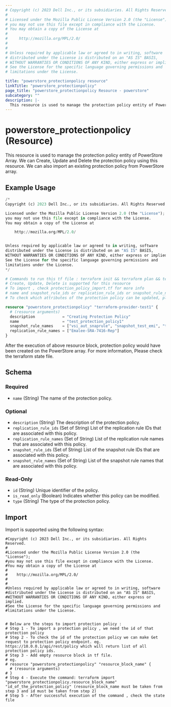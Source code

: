 ```yaml
---
# Copyright (c) 2023 Dell Inc., or its subsidiaries. All Rights Reserved.
# 
# Licensed under the Mozilla Public License Version 2.0 (the "License");
# you may not use this file except in compliance with the License.
# You may obtain a copy of the License at
# 
#     http://mozilla.org/MPL/2.0/
# 
# 
# Unless required by applicable law or agreed to in writing, software
# distributed under the License is distributed on an "AS IS" BASIS,
# WITHOUT WARRANTIES OR CONDITIONS OF ANY KIND, either express or implied.
# See the License for the specific language governing permissions and
# limitations under the License.

title: "powerstore_protectionpolicy resource"
linkTitle: "powerstore_protectionpolicy"
page_title: "powerstore_protectionpolicy Resource - powerstore"
subcategory: ""
description: |-
  This resource is used to manage the protection policy entity of PowerStore Array. We can Create, Update and Delete the protection policy using this resource. We can also import an existing protection policy from PowerStore array.
---
```


# powerstore_protectionpolicy (Resource)

This resource is used to manage the protection policy entity of PowerStore Array. We can Create, Update and Delete the protection policy using this resource. We can also import an existing protection policy from PowerStore array.

## Example Usage

```terraform
/*
Copyright (c) 2023 Dell Inc., or its subsidiaries. All Rights Reserved.

Licensed under the Mozilla Public License Version 2.0 (the "License");
you may not use this file except in compliance with the License.
You may obtain a copy of the License at

    http://mozilla.org/MPL/2.0/


Unless required by applicable law or agreed to in writing, software
distributed under the License is distributed on an "AS IS" BASIS,
WITHOUT WARRANTIES OR CONDITIONS OF ANY KIND, either express or implied.
See the License for the specific language governing permissions and
limitations under the License.
*/

# Commands to run this tf file : terraform init && terraform plan && terraform apply
# Create, Update, Delete is supported for this resource
# To import , check protection_policy_import.tf for more info
# name and snapshot_rule_ids or replication_rule_ids or snapshot_rule_names or replication_rule_names are required attributes to create and update
# To check which attributes of the protection policy can be updated, please refer Product Guide in the documentation

resource "powerstore_protectionpolicy" "terraform-provider-test1" {
  # (resource arguments)
  description            = "Creating Protection Policy"
  name                   = "test_protection_policy1"
  snapshot_rule_names    = ["vsi_aut_snaprule", "snapshot_test_emi", "test_snapshotrule_1", "snap-use-for-nfs-test"]
  replication_rule_names = ["Emalee-SRA-7416-Rep"]
}
```

After the execution of above resource block, protection policy would have been created on the PowerStore array. For more information, Please check the terraform state file.

<!-- schema generated by tfplugindocs -->
## Schema

### Required

- `name` (String) The name of the protection policy.

### Optional

- `description` (String) The description of the protection policy.
- `replication_rule_ids` (Set of String) List of the replication rule IDs that are associated with this policy.
- `replication_rule_names` (Set of String) List of the replication rule names that are associated with this policy.
- `snapshot_rule_ids` (Set of String) List of the snapshot rule IDs that are associated with this policy.
- `snapshot_rule_names` (Set of String) List of the snapshot rule names that are associated with this policy.

### Read-Only

- `id` (String) Unique identifier of the policy.
- `is_read_only` (Boolean) Indicates whether this policy can be modified.
- `type` (String) The type of the protection policy.

## Import

Import is supported using the following syntax:

```shell
#Copyright (c) 2023 Dell Inc., or its subsidiaries. All Rights Reserved.
#
#Licensed under the Mozilla Public License Version 2.0 (the "License");
#you may not use this file except in compliance with the License.
#You may obtain a copy of the License at
#
#    http://mozilla.org/MPL/2.0/
#
#
#Unless required by applicable law or agreed to in writing, software
#distributed under the License is distributed on an "AS IS" BASIS,
#WITHOUT WARRANTIES OR CONDITIONS OF ANY KIND, either express or implied.
#See the License for the specific language governing permissions and
#limitations under the License.


# Below are the steps to import protection policy :
# Step 1 - To import a protection policy , we need the id of that protection policy 
# Step 2 - To check the id of the protection policy we can make Get request to protection policy endpoint. eg. https://10.0.0.1/api/rest/policy which will return list of all protection policy ids.
# Step 3 - Add empty resource block in tf file. 
# eg. 
# resource "powerstore_protectionpolicy" "resource_block_name" {
  # (resource arguments)
# }
# Step 4 - Execute the command: terraform import "powerstore_protectionpolicy.resource_block_name" "id_of_the_protection_policy" (resource_block_name must be taken from step 3 and id must be taken from step 2)
# Step 5 - After successful execution of the command , check the state file
``` 
